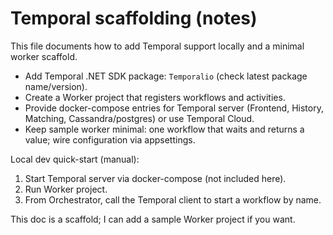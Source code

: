 # Temporal scaffolding (notes)

This file documents how to add Temporal support locally and a minimal worker scaffold.

- Add Temporal .NET SDK package: `Temporalio` (check latest package name/version).
- Create a Worker project that registers workflows and activities.
- Provide docker-compose entries for Temporal server (Frontend, History, Matching, Cassandra/postgres) or use Temporal Cloud.
- Keep sample worker minimal: one workflow that waits and returns a value; wire configuration via appsettings.

Local dev quick-start (manual):
1. Start Temporal server via docker-compose (not included here).
2. Run Worker project.
3. From Orchestrator, call the Temporal client to start a workflow by name.

This doc is a scaffold; I can add a sample Worker project if you want.
